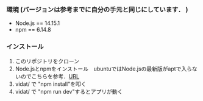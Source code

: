 ### 環境 (バージョンは参考までに自分の手元と同じにしています． )
* Node.js == 14.15.1
* npm == 6.14.8
### インストール
1. このリポジトリをクローン
2. Node.jsとnpmをインストール　ubuntuではNode.jsの最新版がaptで入らないのでこちらを参考．[URL](https://www.digitalocean.com/community/tutorials/how-to-install-node-js-on-ubuntu-20-04-ja)
3. vidat/ で "npm install"を叩く
4. vidat/ で "npm run dev"するとアプリが動く
